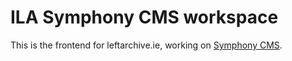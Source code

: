 # ILA Symphony CMS workspace

This is the frontend for leftarchive.ie, working on [Symphony CMS](https://github.com/symphonycms/symphonycms).
